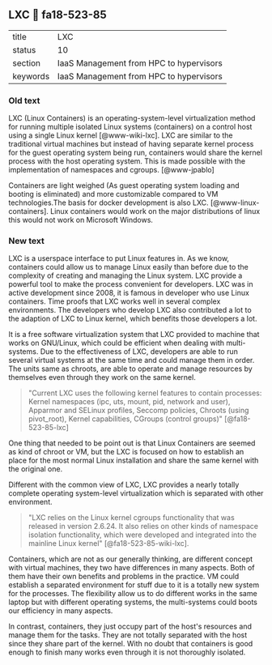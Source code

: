 ## LXC :wave: fa18-523-85


|          |                                         |
| -------- | --------------------------------------- |
| title    | LXC                                     |
| status   | 10                                      |
| section  | IaaS Management from HPC to hypervisors |
| keywords | IaaS Management from HPC to hypervisors |

### Old text
     
LXC (Linux Containers) is an operating-system-level virtualization
method for running multiple isolated Linux systems (containers) on a
control host using a single Linux kernel [@www-wiki-lxc]. LXC are
similar to the traditional virtual machines but instead of having
separate kernel process for the guest operating system being run,
containers would share the kernel process with the host operating
system. This is made possible with the implementation of namespaces
and cgroups. [@www-jpablo]

Containers are light weighed (As guest operating system loading and
booting is eliminated) and more customizable compared to VM
technologies.The basis for docker development is also
LXC. [@www-linux-containers]. Linux containers would work on the major
distributions of linux this would not work on Microsoft Windows.
  
### New text

LXC is a userspace interface to put Linux features in. As we know,
containers could allow us to manage Linux easily than before due to
the complexity of creating and managing the Linux system. LXC provide
a powerful tool to make the process convenient for developers. LXC was
in active development since 2008, it is famous in developer who use
Linux containers. Time proofs that LXC works well in several complex
environments. The developers who develop LXC also contributed a lot to
the adaption of LXC to Linux kernel, which benefits those developers a
lot.

It is a free software virtualization system that LXC provided to
machine that works on GNU/Linux, which could be efficient when dealing
with multi-systems. Due to the effectiveness of LXC, developers are
able to run several virtual systems at the same time and could manage
them in order. The units same as chroots, are able to operate and
manage resources by themselves even through they work on the same
kernel.

> "Current LXC uses the following kernel features to contain
> processes: Kernel namespaces (ipc, uts, mount, pid, network and
> user), Apparmor and SELinux profiles, Seccomp policies, Chroots
> (using pivot_root), Kernel capabilities, CGroups (control groups)"
> [@fa18-523-85-lxc]

One thing that needed to be point out is that Linux Containers are
seemed as kind of chroot or VM, but the LXC is focused on how to
establish an place for the most normal Linux installation and share
the same kernel with the original one.

Different with the common view of LXC, LXC provides a nearly totally
complete operating system-level virtualization which is separated with
other environment.

> "LXC relies on the Linux kernel cgroups functionality that was
> released in version 2.6.24. It also relies on other kinds of
> namespace isolation functionality, which were developed and
> integrated into the mainline Linux kernel" [@fa18-523-85-wiki-lxc].

Containers, which are not as our generally thinking, are different
concept with virtual machines, they two have differences in many
aspects. Both of them have their own benefits and problems in the
practice. VM could establish a separated environment for stuff due to
it is a totally new system for the processes. The flexibility allow us
to do different works in the same laptop but with different operating
systems, the multi-systems could boots our efficiency in many aspects.

In contrast, containers, they just occupy part of the host's resources
and manage them for the tasks. They are not totally separated with the
host since they share part of the kernel. With no doubt that
containers is good enough to finish many works even through it is not
thoroughly isolated.
